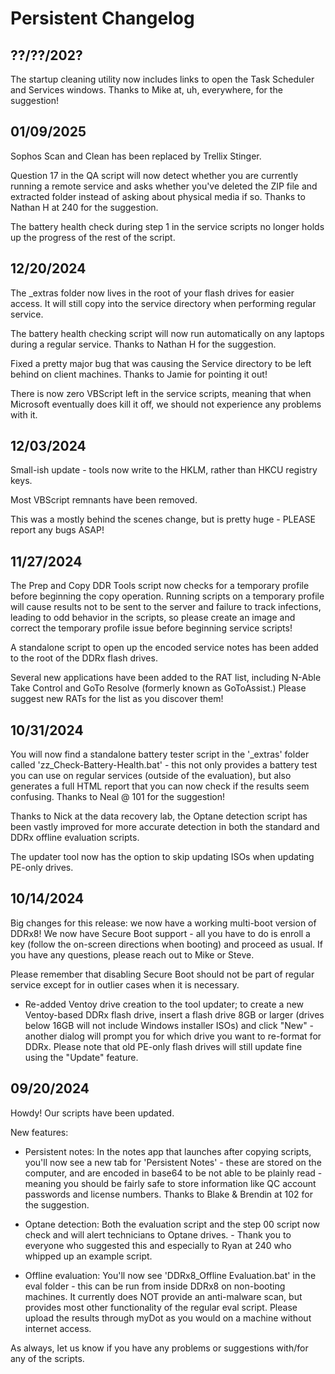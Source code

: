 # Persistent Changelog
## ??/??/202?
The startup cleaning utility now includes links to open the Task Scheduler and Services windows. Thanks to Mike at, uh, everywhere, for the suggestion!


## 01/09/2025
Sophos Scan and Clean has been replaced by Trellix Stinger. 

Question 17 in the QA script will now detect whether you are currently running a remote service and asks whether you've deleted the ZIP file and extracted folder instead of asking about physical media if so. Thanks to Nathan H at 240 for the suggestion.

The battery health check during step 1 in the service scripts no longer holds up the progress of the rest of the script. 

## 12/20/2024
The _extras folder now lives in the root of your flash drives for easier access. It will still copy into the service directory when performing regular service.

The battery health checking script will now run automatically on any laptops during a regular service. Thanks to Nathan H for the suggestion. 

Fixed a pretty major bug that was causing the Service directory to be left behind on client machines. Thanks to Jamie for pointing it out!

There is now zero VBScript left in the service scripts, meaning that when Microsoft eventually does kill it off, we should not experience any problems with it. 

## 12/03/2024
Small-ish update - tools now write to the HKLM, rather than HKCU registry keys.

Most VBScript remnants have been removed.

This was a mostly behind the scenes change, but is pretty huge - PLEASE report any bugs ASAP!

## 11/27/2024
The Prep and Copy DDR Tools script now checks for a temporary profile before beginning the copy operation. Running scripts on a temporary profile will cause results not to be sent to the server and failure to track infections, leading to odd behavior in the scripts, so please create an image and correct the temporary profile issue before beginning service scripts!

A standalone script to open up the encoded service notes has been added to the root of the DDRx flash drives.

Several new applications have been added to the RAT list, including N-Able Take Control and GoTo Resolve (formerly known as GoToAssist.) Please suggest new RATs for the list as you discover them!

## 10/31/2024
You will now find a standalone battery tester script in the '_extras' folder called 'zz_Check-Battery-Health.bat' - this not only provides a battery test you can use on regular services (outside of the evaluation), but also generates a full HTML report that you can now check if the results seem confusing. Thanks to Neal @ 101 for the suggestion!

Thanks to Nick at the data recovery lab, the Optane detection script has been vastly improved for more accurate detection in both the standard and DDRx offline evaluation scripts.

The updater tool now has the option to skip updating ISOs when updating PE-only drives.

## 10/14/2024
Big changes for this release: we now have a working multi-boot version of DDRx8! We now have Secure Boot support - all you have to do is enroll a key (follow the on-screen directions when booting) and proceed as usual. If you have any questions, please reach out to Mike or Steve.

Please remember that disabling Secure Boot should not be part of regular service except for in outlier cases when it is necessary. 
 * Re-added Ventoy drive creation to the tool updater; to create a new Ventoy-based DDRx flash drive, insert a flash drive 8GB or larger (drives below 16GB will not include Windows installer ISOs) and click "New" - another dialog will prompt you for which drive you want to re-format for DDRx. Please note that old PE-only flash drives will still update fine using the "Update" feature.


## 09/20/2024
Howdy! Our scripts have been updated.

New features:
  * Persistent notes: In the notes app that launches after copying scripts, you'll now see a new tab for 'Persistent Notes' - these are stored on the computer, and are encoded in base64 to be not able to be plainly read - meaning you should be fairly safe to store information like QC account passwords and license numbers. Thanks to Blake & Brendin at 102 for the suggestion.

  * Optane detection: Both the evaluation script and the step 00 script now check and will alert technicians to Optane drives. - Thank you to everyone who suggested this and especially to Ryan at 240 who whipped up an example script.

  * Offline evaluation: You'll now see 'DDRx8_Offline Evaluation.bat' in the eval folder - this can be run from inside DDRx8 on non-booting machines. It currently does NOT provide an anti-malware scan, but provides most other functionality of the regular eval script. Please upload the results through myDot as you would on a machine without internet access.
  
As always, let us know if you have any problems or suggestions with/for any of the scripts.
